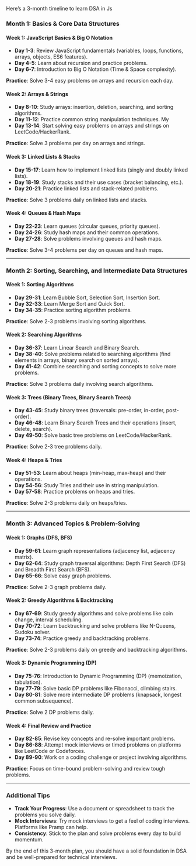 Here’s a 3-month timeline to learn DSA in Js

### **Month 1: Basics & Core Data Structures**

#### **Week 1: JavaScript Basics & Big O Notation**
   - **Day 1-3**: Review JavaScript fundamentals (variables, loops, functions, arrays, objects, ES6 features).
   - **Day 4-5**: Learn about recursion and practice problems.
   - **Day 6-7**: Introduction to Big O Notation (Time & Space complexity).
   
   **Practice**: Solve 3-4 easy problems on arrays and recursion each day.

#### **Week 2: Arrays & Strings**
   - **Day 8-10**: Study arrays: insertion, deletion, searching, and sorting algorithms.
   - **Day 11-12**: Practice common string manipulation techniques. My
   - **Day 13-14**: Start solving easy problems on arrays and strings on LeetCode/HackerRank.
   
   **Practice**: Solve 3 problems per day on arrays and strings.

#### **Week 3: Linked Lists & Stacks**
   - **Day 15-17**: Learn how to implement linked lists (singly and doubly linked lists).
   - **Day 18-19**: Study stacks and their use cases (bracket balancing, etc.).
   - **Day 20-21**: Practice linked lists and stack-related problems.

   **Practice**: Solve 3 problems daily on linked lists and stacks.

#### **Week 4: Queues & Hash Maps**
   - **Day 22-23**: Learn queues (circular queues, priority queues).
   - **Day 24-26**: Study hash maps and their common operations.
   - **Day 27-28**: Solve problems involving queues and hash maps.

   **Practice**: Solve 3-4 problems per day on queues and hash maps.

---

### **Month 2: Sorting, Searching, and Intermediate Data Structures**

#### **Week 1: Sorting Algorithms**
   - **Day 29-31**: Learn Bubble Sort, Selection Sort, Insertion Sort.
   - **Day 32-33**: Learn Merge Sort and Quick Sort.
   - **Day 34-35**: Practice sorting algorithm problems.

   **Practice**: Solve 2-3 problems involving sorting algorithms.

#### **Week 2: Searching Algorithms**
   - **Day 36-37**: Learn Linear Search and Binary Search.
   - **Day 38-40**: Solve problems related to searching algorithms (find elements in arrays, binary search on sorted arrays).
   - **Day 41-42**: Combine searching and sorting concepts to solve more problems.

   **Practice**: Solve 3 problems daily involving search algorithms.

#### **Week 3: Trees (Binary Trees, Binary Search Trees)**
   - **Day 43-45**: Study binary trees (traversals: pre-order, in-order, post-order).
   - **Day 46-48**: Learn Binary Search Trees and their operations (insert, delete, search).
   - **Day 49-50**: Solve basic tree problems on LeetCode/HackerRank.

   **Practice**: Solve 2-3 tree problems daily.

#### **Week 4: Heaps & Tries**
   - **Day 51-53**: Learn about heaps (min-heap, max-heap) and their operations.
   - **Day 54-56**: Study Tries and their use in string manipulation.
   - **Day 57-58**: Practice problems on heaps and tries.

   **Practice**: Solve 2-3 problems daily on heaps/tries.

---

### **Month 3: Advanced Topics & Problem-Solving**

#### **Week 1: Graphs (DFS, BFS)**
   - **Day 59-61**: Learn graph representations (adjacency list, adjacency matrix).
   - **Day 62-64**: Study graph traversal algorithms: Depth First Search (DFS) and Breadth First Search (BFS).
   - **Day 65-66**: Solve easy graph problems.

   **Practice**: Solve 2-3 graph problems daily.

#### **Week 2: Greedy Algorithms & Backtracking**
   - **Day 67-69**: Study greedy algorithms and solve problems like coin change, interval scheduling.
   - **Day 70-72**: Learn backtracking and solve problems like N-Queens, Sudoku solver.
   - **Day 73-74**: Practice greedy and backtracking problems.

   **Practice**: Solve 2-3 problems daily on greedy and backtracking algorithms.

#### **Week 3: Dynamic Programming (DP)**
   - **Day 75-76**: Introduction to Dynamic Programming (DP) (memoization, tabulation).
   - **Day 77-79**: Solve basic DP problems like Fibonacci, climbing stairs.
   - **Day 80-81**: Solve more intermediate DP problems (knapsack, longest common subsequence).

   **Practice**: Solve 2 DP problems daily.

#### **Week 4: Final Review and Practice**
   - **Day 82-85**: Revise key concepts and re-solve important problems.
   - **Day 86-88**: Attempt mock interviews or timed problems on platforms like LeetCode or Codeforces.
   - **Day 89-90**: Work on a coding challenge or project involving algorithms.

   **Practice**: Focus on time-bound problem-solving and review tough problems.

---

### **Additional Tips**
- **Track Your Progress**: Use a document or spreadsheet to track the problems you solve daily.
- **Mock Interviews**: Try mock interviews to get a feel of coding interviews. Platforms like Pramp can help.
- **Consistency**: Stick to the plan and solve problems every day to build momentum.

By the end of this 3-month plan, you should have a solid foundation in DSA and be well-prepared for technical interviews.